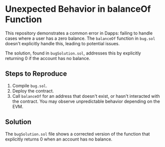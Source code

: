 # Unexpected Behavior in balanceOf Function

This repository demonstrates a common error in Dapps: failing to handle cases where a user has a zero balance.  The `balanceOf` function in `bug.sol` doesn't explicitly handle this, leading to potential issues.

The solution, found in `bugSolution.sol`, addresses this by explicitly returning 0 if the account has no balance.

## Steps to Reproduce

1. Compile `bug.sol`.
2. Deploy the contract.
3. Call `balanceOf` for an address that doesn't exist, or hasn't interacted with the contract. 
   You may observe unpredictable behavior depending on the EVM.

## Solution

The `bugSolution.sol` file shows a corrected version of the function that explicitly returns 0 when an account has no balance.